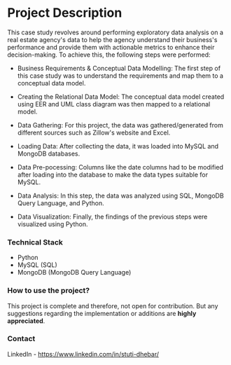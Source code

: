 # Project Description 

This case study revolves around performing exploratory data analysis on a real estate agency's data to help the agency understand their business's performance and provide them with actionable metrics to enhance their decision-making. 
To achieve this, the following steps were performed: 

* Business Requirements & Conceptual Data Modelling: The first step of this case study was to understand the requirements and map them to a conceptual data model.

* Creating the Relational Data Model: The conceptual data model created using EER and UML class diagram was then mapped to a relational model.     

* Data Gathering: For this project, the data was gathered/generated from different sources such as Zillow's website and Excel. 

* Loading Data: After collecting the data, it was loaded into MySQL and MongoDB databases.

* Data Pre-pocessing: Columns like the date columns had to be modified after loading into the database to make the data types suitable for MySQL. 

* Data Analysis: In this step, the data was analyzed using SQL, MongoDB Query Language, and Python. 

* Data Visualization: Finally, the findings of the previous steps were visualized using Python.     

### Technical Stack

* Python 
* MySQL (SQL)  
* MongoDB (MongoDB Query Language)

### How to use the project?

This project is complete and therefore, not open for contribution. But any suggestions regarding the implementation or additions are **highly appreciated**.

### Contact 

LinkedIn - https://www.linkedin.com/in/stuti-dhebar/

